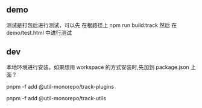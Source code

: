 


## demo 

测试是打包后进行测试，可以先 在根路径上 npm run  build:track 然后 在 demo/test.html 中进行测试


## dev

本地环境进行安装。如果想用 workspace 的方式安装时,先加到 package.json 上面？

pnpm -f add  @util-monorepo/track-plugins

pnpm -f add  @util-monorepo/track-utils